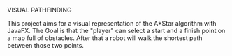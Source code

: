 VISUAL PATHFINDING

This project aims for a visual representation of the A*Star algorithm with JavaFX.
The Goal is that the "player" can select a start and a finish point on a map full of obstacles.
After that a robot will walk the shortest path between those two points.
